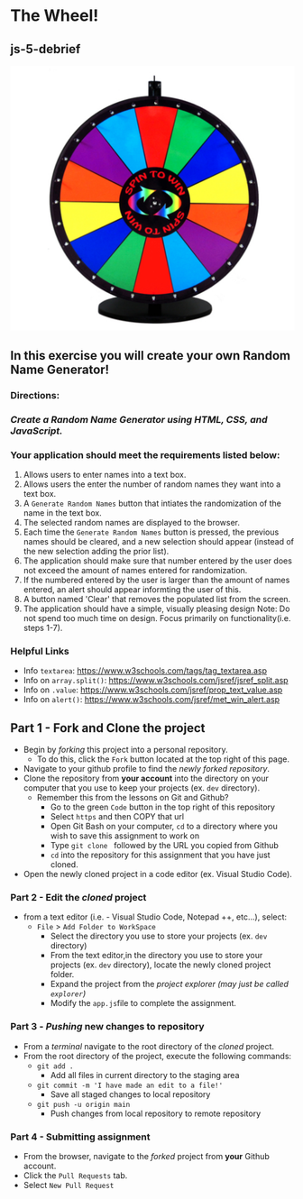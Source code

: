 # **The Wheel!**

## js-5-debrief

![](resources/img/wheel.png)

## In this exercise you will create your own Random Name Generator!

### **Directions:**

### _Create a Random Name Generator using HTML, CSS, and JavaScript._

### **Your application should meet the requirements listed below:**

 1. Allows users to enter names into a text box.
 2. Allows users the enter the number of random names they want into a text box.
 3. A `Generate Random Names` button that intiates the randomization of the name in the text box.
 4. The selected random names are displayed to the browser.
 5. Each time the `Generate Random Names` button is pressed, the previous names should be cleared, and a new selection should appear (instead of the new selection adding the prior list).
 5. The application should make sure that number entered by the user does not exceed the amount of names entered for randomization.
 6. If the numbered entered by the user is larger than the amount of names entered, an alert should appear informting the user of this.
 7. A button named 'Clear' that removes the populated list from the screen. 
 8. The application should have a simple, visually pleasing design
 Note: Do not spend too much time on design. Focus primarily on functionality(i.e. steps 1-7).

### Helpful Links

- Info `textarea`: https://www.w3schools.com/tags/tag_textarea.asp
- Info on `array.split()`: https://www.w3schools.com/jsref/jsref_split.asp
- Info on `.value`: https://www.w3schools.com/jsref/prop_text_value.asp
- Info on `alert()`: https://www.w3schools.com/jsref/met_win_alert.asp

## Part 1 - Fork and Clone the project

- Begin by _forking_ this project into a personal repository.
  - To do this, click the `Fork` button located at the top right of this page.
- Navigate to your github profile to find the _newly forked repository_.
- Clone the repository from **your account** into the directory on your computer that you use to keep your projects (ex. `dev` directory).
  - Remember this from the lessons on Git and Github?
    - Go to the green `Code` button in the top right of this repository
    - Select `https` and then COPY that url
    - Open Git Bash on your computer, `cd` to a directory where you wish to save this assignment to work on
    - Type `git clone ` followed by the URL you copied from Github
    - `cd` into the repository for this assignment that you have just cloned.
- Open the newly cloned project in a code editor (ex. Visual Studio Code).

### Part 2 - Edit the _cloned_ project

- from a text editor (i.e. - Visual Studio Code, Notepad ++, etc...), select:
  - `File` > `Add Folder to WorkSpace`
    - Select the directory you use to store your projects (ex. `dev` directory)
    - From the text editor,in the directory you use to store your projects (ex. `dev` directory), locate the newly cloned project folder.
    - Expand the project from the _project explorer (may just be called `explorer`)_
    - Modify the `app.js`file to complete the assignment.

### Part 3 - _Pushing_ new changes to repository

- From a _terminal_ navigate to the root directory of the _cloned_ project.
- From the root directory of the project, execute the following commands:
  - `git add .`
    - Add all files in current directory to the staging area
  - `git commit -m 'I have made an edit to a file!'`
    - Save all staged changes to local repository
  - `git push -u origin main`
    - Push changes from local repository to remote repository

### Part 4 - Submitting assignment

- From the browser, navigate to the _forked_ project from **your** Github account.
- Click the `Pull Requests` tab.
- Select `New Pull Request`

